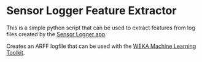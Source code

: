Sensor Logger Feature Extractor
====================

This is a simple python script that can be used to extract features 
from log files created by the [Sensor Logger app](https://github.com/kmera/SensorLogger).

Creates an ARFF logfile that can be used with the [WEKA Machine Learning Toolkit](http://www.cs.waikato.ac.nz/ml/weka/).